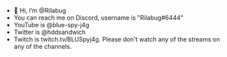 - 👋 Hi, I’m @Rilabug
- You can reach me on Discord, username is "Rilabug#6444"
- YouTube is @blue-spy-j4g
- Twitter is @hddsandwich
- Twitch is twitch.tv/BLUSpyj4g. Please don't watch any of the streams on any of the channels.
